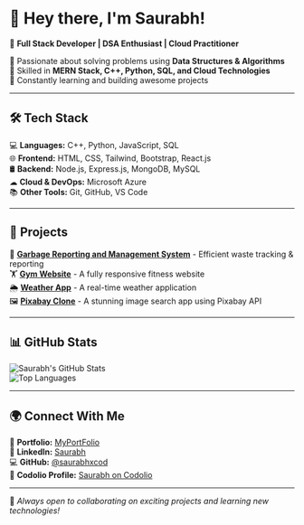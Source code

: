 # 👋 Hey there, I'm Saurabh!  

🚀 **Full Stack Developer | DSA Enthusiast | Cloud Practitioner**  

🔹 Passionate about solving problems using **Data Structures & Algorithms**  
🔹 Skilled in **MERN Stack, C++, Python, SQL, and Cloud Technologies**  
🔹 Constantly learning and building awesome projects  

---

## 🛠️ Tech Stack  

💻 **Languages:** C++, Python, JavaScript, SQL  
🌐 **Frontend:** HTML, CSS, Tailwind, Bootstrap, React.js  
🛢️ **Backend:** Node.js, Express.js, MongoDB, MySQL  
☁ **Cloud & DevOps:** Microsoft Azure  
📚 **Other Tools:** Git, GitHub, VS Code  

---

## 📌 Projects  

🚀 **[Garbage Reporting and Management System](https://github.com/your-repo)** - Efficient waste tracking & reporting  
🏋 **[Gym Website](https://saurabhxcod.github.io/GymWebsite/)** - A fully responsive fitness website  
🌦 **[Weather App](https://weather-app-six-flax-22.vercel.app/)** - A real-time weather application  
🖼 **[Pixabay Clone](https://pixabay-clone-silk.vercel.app/)** - A stunning image search app using Pixabay API  

---

## 📊 GitHub Stats  

![Saurabh's GitHub Stats](https://github-readme-stats.vercel.app/api?username=saurabhxcod&show_icons=true&theme=radical)  
![Top Languages](https://github-readme-stats.vercel.app/api/top-langs/?username=saurabhxcod&layout=compact&theme=radical)  

---

## 🌍 Connect With Me  

🔗 **Portfolio:** [MyPortFolio](https://my-port-folio-taupe-zeta.vercel.app/)  
📂 **LinkedIn:** [Saurabh](https://www.linkedin.com/in/saurabh-singh-258a23289/)  
💻 **GitHub:** [@saurabhxcod](https://github.com/saurabhxcod)  
🎯 **Codolio Profile:** [Saurabh on Codolio](https://codolio.com/profile/saurabh_singh27)  

---

🚀 *Always open to collaborating on exciting projects and learning new technologies!*  
